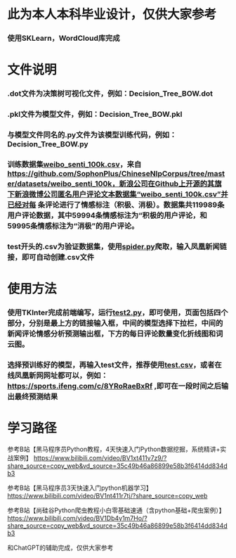 # 此为本人本科毕业设计，仅供大家参考
### 使用SKLearn，WordCloud库完成

# 文件说明
### .dot文件为决策树可视化文件，例如：Decision_Tree_BOW.dot

### .pkl文件为模型文件，例如：Decision_Tree_BOW.pkl

### 与模型文件同名的.py文件为该模型训练代码，例如：Decision_Tree_BOW.py

### 训练数据集[weibo_senti_100k.csv](weibo_senti_100k.csv)，来自 https://github.com/SophonPlus/ChineseNlpCorpus/tree/master/datasets/weibo_senti_100k，新浪公司在Github上开源的其旗下新浪微博公司匿名用户评论文本数据集“weibo_senti_100k.csv”并已经对每 条评论进行了情感标注（积极、消极）。数据集共119989条用户评论数据，其中59994条情感标注为“积极的用户评论，和59995条情感标注为“消极”的用户评论。 

### test开头的.csv为验证数据集，使用[spider.py](spider.py)爬取，输入凤凰新闻链接，即可自动创建.csv文件

# 使用方法

### 使用TKInter完成前端编写，运行[test2.py](test2.py)，即可使用，页面包括四个部分，分别是最上方的链接输入框，中间的模型选择下拉栏，中间的新闻评论情感分析预测输出框，下方的每日评论数量变化折线图和词云图。 

### 选择预训练好的模型，再输入test文件，推荐使用[test.csv](test.csv)，或者在线凤凰新网网址都可以，例如：https://sports.ifeng.com/c/8YRoRaeBxRf ,即可在一段时间之后输出最终预测结果


# 学习路径
参考B站【黑马程序员Python教程，4天快速入门Python数据挖掘，系统精讲+实战案例】 https://www.bilibili.com/video/BV1xt411v7z9/?share_source=copy_web&vd_source=35c49b46a86899e58b3f6414dd834db3

参考B站【黑马程序员3天快速入门python机器学习】 https://www.bilibili.com/video/BV1nt411r7tj/?share_source=copy_web

参考B站【尚硅谷Python爬虫教程小白零基础速通（含python基础+爬虫案例）】 https://www.bilibili.com/video/BV1Db4y1m7Ho/?share_source=copy_web&vd_source=35c49b46a86899e58b3f6414dd834db3

和ChatGPT的辅助完成，仅供大家参考
